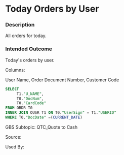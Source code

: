 # Today Orders by User

### Description

​All orders for today.

### Intended Outcome

​Today's orders by user.

Columns:

User Name, Order Document Number, Customer Code

```sql
SELECT
	 T1."U_NAME",
	 T0."DocNum",
	 T0."CardCode"
FROM ORDR T0
INNER JOIN OUSR T1 ON T0."UserSign" = T1."USERID"
WHERE T0."DocDate" =(CURRENT_DATE)
```

GBS Subtopic: QTC_Quote to Cash

Source:

Used By:
